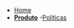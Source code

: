 <!-- docs/_sidebar.md -->

- [Home](README.md)
- [**Produto**](#)
  -[Políticas](/docs/policies/policies.md)
